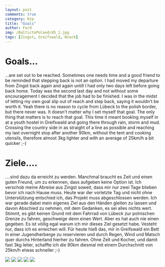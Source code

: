 ```yaml
---
layout: post
comments: true
category: btp
title: "Goals"
author: Ford
img: /BaltictoPoland/d5_1.jpg
tags: [Zingst, Greifswald, Wieck]
---
```

# Goals...
...are set out to be reached. Sometimes one needs time and a good friend to be reminded that stepping back is not an option.
I had moved my departure from Zingst back again and again untill I had only two days left before going back home.
Today was the second last day and not without some encouragement I decided that the job had to be finished. 
I was in the midst of letting my own goal slip out of reach and step back, saying it wouldn't be worth it.
Yeah there is no reason to cycle from Lübeck to the polish border, but there never was. 
It doesn't matter why I set myself that goal. The only thing that matters is to reach that goal.
This time it meant booking myself in at a youth hostel in Greifswald and going there through rain, storm and mud. Crossing the country side in as straight of a line as possible and reaching my last overnight stop after another 90km,
without the tent and cooking utensils, therefore almost 3kg lighter and with an average of 25km/h a bit quicker ;-) 

# Ziele....
....sind dazu da erreicht zu werden. Manchmal braucht es Zeit und einen guten Freund, um zu erkennen, dass aufgeben keine Option ist.
Ich verschob meine Abreise aus Zingst soweit, dass mir nur zwei Tage blieben bevor ich nach Hause muss.
Heute war der vorletzte Tag und nicht ohne Unterstützung entschied ich, das Projekt muss abgeschlossen werden.
Ich war gerade dabei mein eigenes Ziel aus den Händen gleiten zu lassen und davon Abschied zu nehmen, mit dem Gedanken, es sei alles nichts wert.
Stimmt, es gibt keinen Grund mit dem Fahrrad von Lübeck zur polnischen Grenze zu fahren, geschweige denn einen Wert.
Aber es hat auch nie einen gegeben. 
Es ist völlig egal warum ich mir dieses Ziel gesetzt habe. Vesteht nur, dass ich es erreichen will. 
Für heute hieß das, mir in Greifswald ein Bett in einer Jugendherberge zu reservieren und durch Regen, Wind und Matsch quer durchs Hinterland hierher zu fahren. Ohne Zelt und Kocher, und damit fast 3kg leiter, schaffte ich die 90km diesmal mit einem Durchschnitt von 25km/h etwas schneller ;-)


<img src="{{ site.baseurl}}/assets/img/BaltictoPoland/d5_1.jpg" class="u-full-width"/>
<img src="{{ site.baseurl}}/assets/img/BaltictoPoland/d5_2.jpg" class="u-full-width"/>
<img src="{{ site.baseurl}}/assets/img/BaltictoPoland/d5_3.jpg" class="u-full-width"/>
<img src="{{ site.baseurl}}/assets/img/BaltictoPoland/d5_4.jpg" class="u-full-width"/>
<img src="{{ site.baseurl}}/assets/img/BaltictoPoland/d5_5.jpg" class="u-full-width"/>